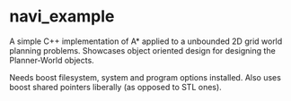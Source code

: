 navi_example
============

A simple C++ implementation of A* applied to a unbounded 2D grid world planning problems. Showcases object oriented design for designing the Planner-World objects.

Needs boost filesystem, system and program options installed. Also uses boost shared pointers liberally (as opposed to STL ones).
